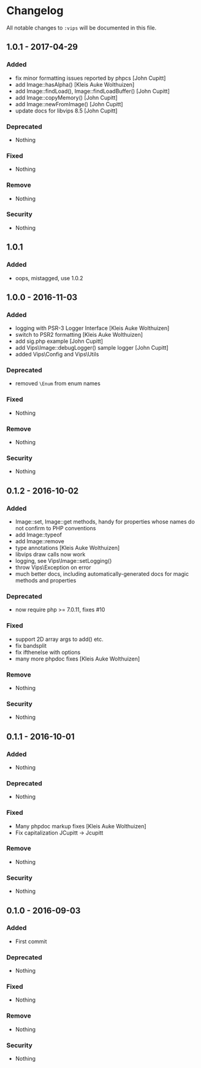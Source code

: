 # Changelog
All notable changes to `:vips` will be documented in this file.

## 1.0.1 - 2017-04-29

### Added
- fix minor formatting issues reported by phpcs [John Cupitt]
- add Image::hasAlpha() [Kleis Auke Wolthuizen]
- add Image::findLoad(), Image::findLoadBuffer() [John Cupitt]
- add Image::copyMemory() [John Cupitt]
- add Image::newFromImage() [John Cupitt]
- update docs for libvips 8.5 [John Cupitt]

### Deprecated
- Nothing

### Fixed
- Nothing

### Remove
- Nothing

### Security
- Nothing

## 1.0.1 

### Added
- oops, mistagged, use 1.0.2

## 1.0.0 - 2016-11-03

### Added
- logging with PSR-3 Logger Interface [Kleis Auke Wolthuizen]
- switch to PSR2 formatting [Kleis Auke Wolthuizen]
- add sig.php example [John Cupitt]
- add Vips\Image::debugLogger() sample logger [John Cupitt]
- added Vips\Config and Vips\Utils 

### Deprecated
- removed `\Enum` from enum names

### Fixed
- Nothing

### Remove
- Nothing

### Security
- Nothing

## 0.1.2 - 2016-10-02

### Added
- Image::set, Image::get methods, handy for properties whose names do not
  confirm to PHP conventions
- add Image::typeof
- add Image::remove
- type annotations [Kleis Auke Wolthuizen]
- libvips draw calls now work
- logging, see Vips\Image::setLogging()
- throw Vips\Exception on error
- much better docs, including automatically-generated docs for magic methods
  and properties

### Deprecated
- now require php >= 7.0.11, fixes #10

### Fixed
- support 2D array args to add() etc. 
- fix bandsplit
- fix ifthenelse with options
- many more phpdoc fixes [Kleis Auke Wolthuizen]

### Remove
- Nothing

### Security
- Nothing

## 0.1.1 - 2016-10-01

### Added
- Nothing

### Deprecated
- Nothing

### Fixed
- Many phpdoc markup fixes [Kleis Auke Wolthuizen]
- Fix capitalization JCupitt -> Jcupitt

### Remove
- Nothing

### Security
- Nothing

## 0.1.0 - 2016-09-03

### Added
- First commit

### Deprecated
- Nothing

### Fixed
- Nothing

### Remove
- Nothing

### Security
- Nothing
